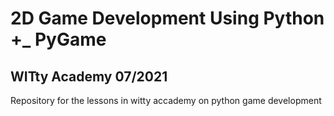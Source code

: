 # 2D Game Development Using Python +_ PyGame
## WITty Academy 07/2021

Repository for the lessons in witty accademy on python game development
